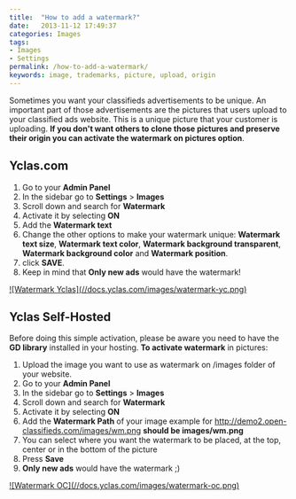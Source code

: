 ```yaml
---
title:  "How to add a watermark?"
date:   2013-11-12 17:49:37
categories: Images
tags: 
- Images
- Settings
permalink: /how-to-add-a-watermark/
keywords: image, trademarks, picture, upload, origin
---
```

Sometimes you want your classifieds advertisements to be unique. An important part of those advertisements are the pictures that users upload to your classified ads website. This is a unique picture that your customer is uploading. **If you don't want others to clone those pictures and preserve their origin you can activate the watermark on pictures option**.

## Yclas.com

1. Go to your **Admin Panel**
2. In the sidebar go to **Settings** > **Images**
3. Scroll down and search for **Watermark**
4. Activate it by selecting **ON**
5. Add the **Watermark text**
6. Change the other options to make your watermark unique: **Watermark text size**, **Watermark text color**, **Watermark background transparent**, **Watermark background color** and **Watermark position**.
7. click **SAVE**.
8. Keep in mind that **Only new ads** would have the watermark!

<a href="//docs.yclas.com/images/watermark-yc.png" class="thumbnail gallery-item" data-gallery>
![Watermark Yclas](//docs.yclas.com/images/watermark-yc.png)
</a>

## Yclas Self-Hosted

Before doing this simple activation, please be aware you need to have the **GD library** installed in your hosting. **To activate watermark** in pictures: 

1. Upload the image you want to use as watermark on /images folder of your website.
2. Go to your **Admin Panel**
3. In the sidebar go to **Settings** > **Images**
4. Scroll down and search for **Watermark**
5. Activate it by selecting **ON**
6. Add the **Watermark Path** of your image example for http://demo2.open-classifieds.com/images/wm.png **should be images/wm.png**
7. You can select where you want the watermark to be placed, at the top, center or in the bottom of the picture
8. Press **Save**
9. **Only new ads** would have the watermark ;)

<a href="//docs.yclas.com/images/watermark-oc.png" class="thumbnail gallery-item" data-gallery>
![Watermark OC](//docs.yclas.com/images/watermark-oc.png)
</a>
